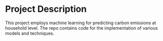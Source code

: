 # Project Description

This project employs machine learning for predicting carbon emissions at household level. 
The repo contains code for the implementation of various models and techniques. 
